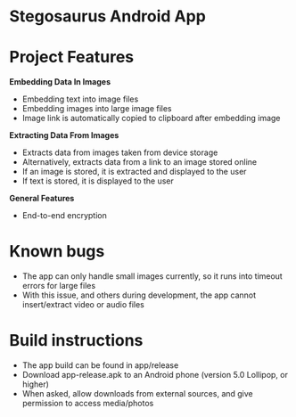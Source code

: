 # Stegosaurus Android App

# Project Features

**Embedding Data In Images**
- Embedding text into image files
- Embedding images into large image files
- Image link is automatically copied to clipboard after embedding image

**Extracting Data From Images**
- Extracts data from images taken from device storage
- Alternatively, extracts data from a link to an image stored online
- If an image is stored, it is extracted and displayed to the user
- If text is stored, it is displayed to the user

**General Features**
- End-to-end encryption

# Known bugs

- The app can only handle small images currently, so it runs into timeout errors for large files
- With this issue, and others during development, the app cannot insert/extract video or audio files

# Build instructions

- The app build can be found in app/release
- Download app-release.apk to an Android phone (version 5.0 Lollipop, or higher)
- When asked, allow downloads from external sources, and give permission to access media/photos